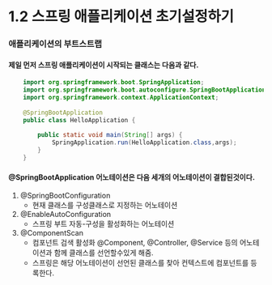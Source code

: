 # 1.2 스프링 애플리케이션 초기설정하기

### 애플리케이션의 부트스트랩

#### 제일 먼저 스프링 애플리케이션이 시작되는 클래스는 다음과 같다.  
```java
    import org.springframework.boot.SpringApplication;
    import org.springframework.boot.autoconfigure.SpringBootApplication;
    import org.springframework.context.ApplicationContext;
    
    @SpringBootApplication
    public class HelloApplication {
    
        public static void main(String[] args) {
            SpringApplication.run(HelloApplication.class,args);
        }
    }
```

#### @SpringBootApplication 어노테이션은 다음 세개의 어노테이션이 결합된것이다.
 1. @SpringBootConfiguration
    * 현재 클래스를 구성클래스로 지정하는 어노테이션
 2. @EnableAutoConfiguration 
    * 스프링 부트 자동-구성을 활성화하는 어노테이션
 3. @ComponentScan
    * 컴포넌트 검색 활성화 @Component, @Controller, @Service 등의 어노테이션과 함께 클래스를 선언할수있게 해줌.
    * 스프링은 해당 어노테이션이 선언된 클래스를 찾아 컨텍스트에 컴포넌트를 등록한다. 
 


